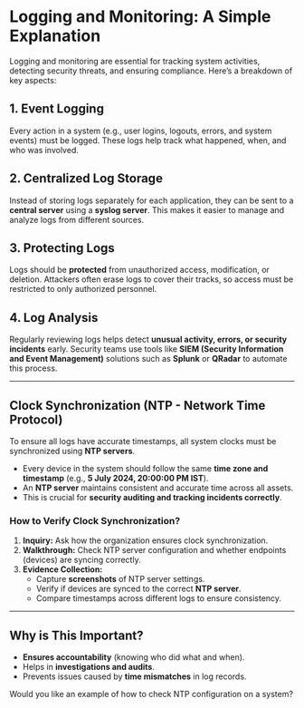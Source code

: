 # Logging and Monitoring: A Simple Explanation

Logging and monitoring are essential for tracking system activities, detecting security threats, and ensuring compliance. Here’s a breakdown of key aspects:

## 1. Event Logging

Every action in a system (e.g., user logins, logouts, errors, and system events) must be logged. These logs help track what happened, when, and who was involved.

## 2. Centralized Log Storage

Instead of storing logs separately for each application, they can be sent to a **central server** using a **syslog server**. This makes it easier to manage and analyze logs from different sources.

## 3. Protecting Logs

Logs should be **protected** from unauthorized access, modification, or deletion. Attackers often erase logs to cover their tracks, so access must be restricted to only authorized personnel.

## 4. Log Analysis

Regularly reviewing logs helps detect **unusual activity, errors, or security incidents** early. Security teams use tools like **SIEM (Security Information and Event Management)** solutions such as **Splunk** or **QRadar** to automate this process.

---

## Clock Synchronization (NTP - Network Time Protocol)

To ensure all logs have accurate timestamps, all system clocks must be synchronized using **NTP servers**.

- Every device in the system should follow the same **time zone and timestamp** (e.g., **5 July 2024, 20:00:00 PM IST**).
- An **NTP server** maintains consistent and accurate time across all assets.
- This is crucial for **security auditing and tracking incidents correctly**.

### How to Verify Clock Synchronization?
1. **Inquiry:** Ask how the organization ensures clock synchronization.
2. **Walkthrough:** Check NTP server configuration and whether endpoints (devices) are syncing correctly.
3. **Evidence Collection:**
   - Capture **screenshots** of NTP server settings.
   - Verify if devices are synced to the correct **NTP server**.
   - Compare timestamps across different logs to ensure consistency.

---

## Why is This Important?
- **Ensures accountability** (knowing who did what and when).
- Helps in **investigations and audits**.
- Prevents issues caused by **time mismatches** in log records.

Would you like an example of how to check NTP configuration on a system?
